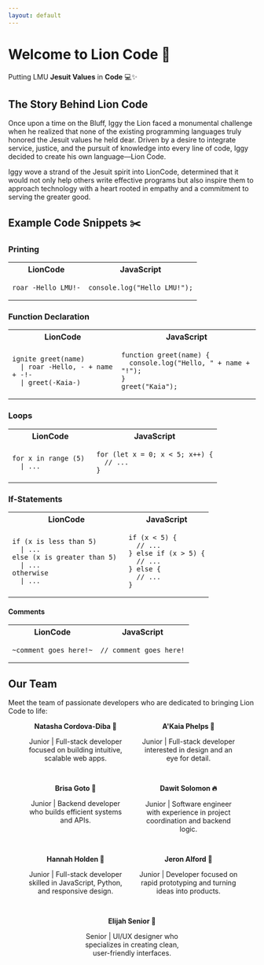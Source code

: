 ```yaml
---
layout: default
---
```


# Welcome to Lion Code 🦁
Putting LMU **Jesuit Values** in **Code** 💻✨


## The Story Behind Lion Code
Once upon a time on the Bluff, Iggy the Lion faced a monumental challenge when he realized that none of the existing programming languages truly honored the Jesuit values he held dear. Driven by a desire to integrate service, justice, and the pursuit of knowledge into every line of code, Iggy decided to create his own language—Lion Code. 

Iggy wove a strand of the Jesuit spirit into LionCode, determined that it would not only help others write effective programs but also inspire them to approach technology with a heart rooted in empathy and a commitment to serving the greater good.
 
## Example Code Snippets ✂️

### Printing

<table>
  <tr>
    <th>LionCode</th>
    <th>JavaScript</th>
  </tr>
  <tr>
    <td><pre><code>roar -Hello LMU!-</code></pre></td>
    <td><pre><code>console.log("Hello LMU!");</code></pre></td>
  </tr>
</table>

### Function Declaration 

<table>
  <tr>
    <th>LionCode</th>
    <th>JavaScript</th>
  </tr>
  <tr>
    <td><pre><code>ignite greet(name) 
  | roar -Hello, - + name + -!-
  | greet(-Kaia-)</code></pre></td>
    <td><pre><code>function greet(name) {
  console.log("Hello, " + name + "!");
}
greet("Kaia");</code></pre></td>
  </tr>
</table>

### Loops 

<table>
  <tr>
    <th>LionCode</th>
    <th>JavaScript</th>
  </tr>
  <tr>
    <td><pre><code>for x in range (5) 
  | ...
</code></pre></td>
    <td><pre><code>for (let x = 0; x < 5; x++) {
  // ...
}</code></pre></td>
  </tr>
</table>

### If-Statements 

<table>
  <tr>
    <th>LionCode</th>
    <th>JavaScript</th>
  </tr>
  <tr>
    <td><pre><code>if (x is less than 5) 
  | ...
else (x is greater than 5) 
  | ...
otherwise 
  | ...
</code></pre></td>
    <td><pre><code>if (x < 5) {
  // ...
} else if (x > 5) {
  // ...
} else {
  // ...
}</code></pre></td>
  </tr>
</table>

####  Comments 

<table>
  <tr>
    <th>LionCode</th>
    <th>JavaScript</th>
  </tr>
  <tr>
    <td><pre><code>~comment goes here!~</code></pre></td>
    <td><pre><code>// comment goes here!</code></pre></td>
  </tr>
</table>

## Our Team
Meet the team of passionate developers who are dedicated to bringing Lion Code to life:

<div style="display: flex; flex-wrap: wrap; justify-content: center; gap: 30px;">

  <div style="width: 200px; text-align: center;">
    <strong>Natasha Cordova-Diba 🌸</strong>
    <p>Junior | Full-stack developer focused on building intuitive, scalable web apps.</p>
  </div>

  <div style="width: 200px; text-align: center;">
    <strong>A'Kaia Phelps 🌼</strong>
    <p>Junior | Full-stack developer interested in design and an eye for detail.</p>
  </div>

  <div style="width: 200px; text-align: center;">
    <strong>Brisa Goto 🍁</strong>
    <p>Junior | Backend developer who builds efficient systems and APIs.</p>
  </div>

  <div style="width: 200px; text-align: center;">
    <strong>Dawit Solomon 🔥</strong>
    <p>Junior | Software engineer with experience in project coordination and backend logic.</p>
  </div>

  <div style="width: 200px; text-align: center;">
    <strong>Hannah Holden 🪻</strong>
    <p>Junior | Full-stack developer skilled in JavaScript, Python, and responsive design.</p>
  </div>

  <div style="width: 200px; text-align: center;">
    <strong>Jeron Alford 🪸</strong>
    <p>Junior | Developer focused on rapid prototyping and turning ideas into products.</p>
  </div>

  <div style="width: 200px; text-align: center;">
    <strong>Elijah Senior 🌾</strong>
    <p>Senior | UI/UX designer who specializes in creating clean, user-friendly interfaces.</p>
  </div>

</div>